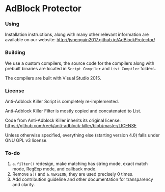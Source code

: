 # AdBlock Protector

### Using

Installation instructions, along with many other relevant information are available on our website: http://jspenguin2017.github.io/AdBlockProtector/

### Building

We use a custom compilers, the source code for the compilers along with prebuilt binaries are located in `Script Compiler` and `List Compiler` folders. 

The compilers are built with Visual Studio 2015. 

### License

Anti-Adblock Killer Script is completely re-implemented. 

Anti-Adblock Killer Filter is mostly copied and concatenated to List. 

Code from Anti-Adblock Killer inherits its original license: https://github.com/reek/anti-adblock-killer/blob/master/LICENSE

Unless otherwise specified, everything else (starting version 4.0) falls under GNU GPL v3 license. 

### To-do

1. `a.filter()` redesign, make matching has string mode, exact match mode, RegExp mode, and callback mode. 
2. Remove `a()` and `a.VERSION`, they are used precisely 0 times. 
3. Add contribution guideline and other documentation for transparency and clarity. 
